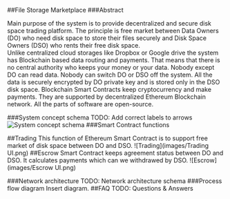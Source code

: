 ﻿##File Storage Marketplace 
###Abstract

Main purpose of the system is to provide decentralized and secure disk space trading platform. The principle is free market between Data Owners (DO) who need disk space to store their files securely and Disk Space Owners (DSO) who rents their free disk space.  
Unlike centralized cloud storages like Dropbox or Google drive the system has Blockchain based data routing and payments. That means that there is no central authority who keeps your money or your data. Nobody except DO can read data. Nobody can switch DO or DSO off the system. All the data is securely encrypted by DO private key and is stored only in the DSO disk space.
Blockchain Smart Contracts keep cryptocurrency and make payments. They are supported by decentralized Ethereum Blockchain network.
All the parts of software are open-source.

###System concept schema
TODO:  Add correct labels to arrows
![System concept schema](images/Concept.png)
###Smart Contract functions

##Trading 
This function of Ethereum Smart Contract is to support free market of disk space between DO and DSO.
![Trading](images/Trading UI.png)
##Escrow 
Smart Contract keeps agreement status between DO and DSO. It calculates payments which can we withdrawed by DSO.
![Escrow](images/Escrow UI.png)

###Network architecture 
TODO: Network architecture schema
###Process flow diagram 
Insert diagram.
##FAQ
TODO: Questions & Answers
